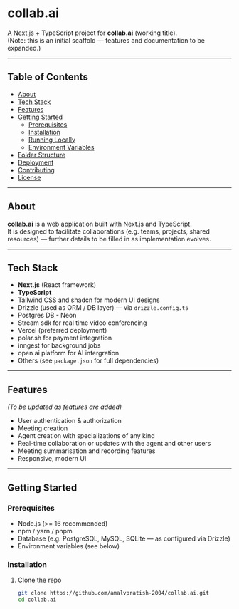 # collab.ai

A Next.js + TypeScript project for **collab.ai** (working title).  
(Note: this is an initial scaffold — features and documentation to be expanded.)

---

## Table of Contents

- [About](#about)  
- [Tech Stack](#tech-stack)  
- [Features](#features)  
- [Getting Started](#getting-started)  
  - [Prerequisites](#prerequisites)  
  - [Installation](#installation)  
  - [Running Locally](#running-locally)  
  - [Environment Variables](#environment-variables)  
- [Folder Structure](#folder-structure)  
- [Deployment](#deployment)  
- [Contributing](#contributing)  
- [License](#license)  

---

## About

**collab.ai** is a web application built with Next.js and TypeScript.  
It is designed to facilitate collaborations (e.g. teams, projects, shared resources) — further details to be filled in as implementation evolves.

---

## Tech Stack

- **Next.js** (React framework)  
- **TypeScript**  
- Tailwind CSS and shadcn for modern UI designs 
- Drizzle (used as ORM / DB layer) — via `drizzle.config.ts`
- Postgres DB - Neon
- Stream sdk for real time video conferencing
- Vercel (preferred deployment)
- polar.sh for payment integration
- inngest for background jobs
- open ai platform for AI intergration
- Others (see `package.json` for full dependencies)  

---

## Features

*(To be updated as features are added)*

- User authentication & authorization  
- Meeting creation
- Agent creation with specializations of any kind
- Real-time collaboration or updates with the agent and other users
- Meeting summarisation and recording features  
- Responsive, modern UI  

---

## Getting Started

### Prerequisites

- Node.js (>= 16 recommended)  
- npm / yarn / pnpm  
- Database (e.g. PostgreSQL, MySQL, SQLite — as configured via Drizzle)  
- Environment variables (see below)  

### Installation

1. Clone the repo  
   ```bash
   git clone https://github.com/amalvpratish-2004/collab.ai.git
   cd collab.ai
